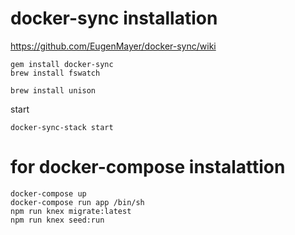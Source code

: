 # docker-sync installation

https://github.com/EugenMayer/docker-sync/wiki

```
gem install docker-sync
brew install fswatch

brew install unison
```

start

```
docker-sync-stack start
```

# for docker-compose instalattion

```
docker-compose up
docker-compose run app /bin/sh
npm run knex migrate:latest
npm run knex seed:run
```
